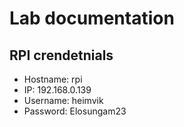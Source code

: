 # Lab documentation

## RPI crendetnials
- Hostname: rpi
- IP: 192.168.0.139
- Username: heimvik
- Password: Elosungam23